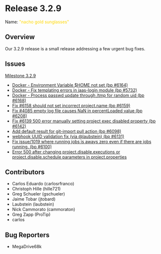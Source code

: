 # Release 3.2.9

Name: <span style="color: gold"><span class="glyphicon glyphicon-sunglasses"></span> "nacho gold sunglasses"</span>

## Overview
Our 3.2.9 release is a small release addressing a few urgent bug fixes.

## Issues

[Milestone 3.2.9](https://github.com/qwcontrol/qwcontrol/milestone/146)

* [Docker - Environment Variable $HOME not set (bp #6164)](https://github.com/qwcontrol/qwcontrol/pull/6238)
* [Docker - Fix templating errors in jaas-login module (bp #5732)](https://github.com/qwcontrol/qwcontrol/pull/6237)
* [Docker - Process passwd update through /tmp for random uid (bp #6168)](https://github.com/qwcontrol/qwcontrol/pull/6236)
* [Fix #6158 should not set incorrect project.name (bp #6159)](https://github.com/qwcontrol/qwcontrol/pull/6235)
* [Fix #4085 empty log file causes NaN in percentLoaded value (bp #6208)](https://github.com/qwcontrol/qwcontrol/pull/6234)
* [Fix #6139 500 error manually setting project exec disabled property (bp #6142)](https://github.com/qwcontrol/qwcontrol/pull/6149)
* [Add default result for git-import pull action (bp #6098)](https://github.com/qwcontrol/qwcontrol/pull/6136)
* [webhook UUID validation fix (via @laubstein) (bp #6131)](https://github.com/qwcontrol/qwcontrol/pull/6134)
* [Fix issue/1019 where running jobs is aways zero even if there are jobs running. (bp #6100)](https://github.com/qwcontrol/qwcontrol/pull/6111)
* [Error 500 after changing project.disable.executions or project.disable.schedule parameters in project.properties](https://github.com/qwcontrol/qwcontrol/issues/6101)

## Contributors

* Carlos Eduardo (carlosrfranco)
* Christoph Hille (hille721)
* Greg Schueler (gschueler)
* Jaime Tobar (jtobard)
* Laubstein (laubstein)
* Nick Cammorato (cammoraton)
* Greg Zapp (ProTip)
* carlos

## Bug Reporters

* MegaDrive68k
